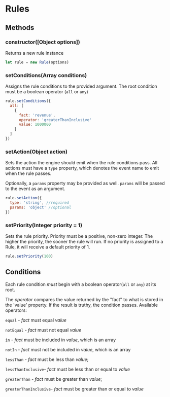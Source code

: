 # Rules

## Methods

### constructor([Object options])

Returns a new rule instance

```js
let rule = new Rule(options)
```

### setConditions(Array conditions)

Assigns the rule conditions to the provided argument.  The root condition must be a boolean operator (```all``` or ```any```)

```js
rule.setConditions({
  all: [
    {
      fact: 'revenue',
      operator: 'greaterThanInclusive'
      value: 1000000
    }
  ]
})
```

### setAction(Object action)

Sets the action the engine should emit when the rule conditions pass.  All actions must have a ```type``` property, which denotes the event name to emit when the rule passes.

Optionally, a ```params``` property may be provided as well.  ```params``` will be passed to the event as an argument.

```js
rule.setAction({
  type: 'string', //required
  params: 'object' //optional
})
```

### setPriority(Integer priority = 1)

Sets the rule priority.  Priority must be a positive, non-zero integer.  The higher the priority, the sooner the rule will run.  If no priority is assigned to a Rule, it will receive a default priority of 1.

```js
rule.setPriority(100)
```

## Conditions

Each rule condition *must* begin with a boolean operator(```all``` or ```any```) at its root.

The _operator_ compares the value returned by the "fact" to what is stored in the 'value' property.  If the result is truthy, the condition passes. Available operators:

  ```equal``` - _fact_ must equal _value_

  ```notEqual```  - _fact_ must not equal _value_

  ```in```  - _fact_ must be included in _value_, which is an array

  ```notIn```  - _fact_ must not be included in _value_, which is an array

  ```lessThan``` - _fact_ must be less than _value_;

  ```lessThanInclusive```- _fact_ must be less than or equal to _value_

  ```greaterThan``` - _fact_ must be greater than _value_;

  ```greaterThanInclusive```- _fact_ must be greater than or equal to _value_
